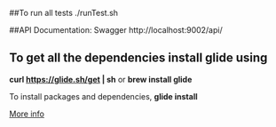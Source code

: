 ##To run all tests
./runTest.sh

##API Documentation: Swagger
http://localhost:9002/api/

## To get all the dependencies install glide using
**curl https://glide.sh/get | sh**
or
**brew install glide**

To install packages and dependencies,
**glide install**

[More info](https://glide.sh/)

